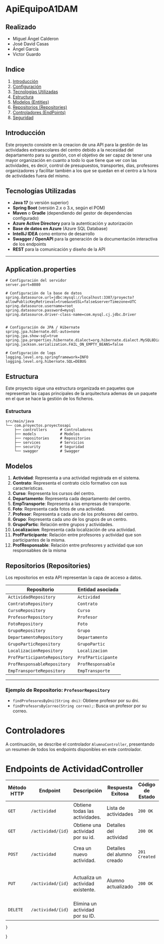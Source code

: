 # ApiEquipoA1DAM

## Realizado
- Miguel Ángel Calderon
- José David Casas
- Ángel García
- Victor Guardo

## Indice

1. [Introducción](#introducción)
2. [Configuración](#configuración)
3. [Tecnologías Utilizadas](#tecnologías-utilizadas)  
4. [Estructura](#estructura)
5. [Modelos (Entities)](#modelos-entities)
6. [Repositorios (Repositories)](#repositorios-repositories)
7. [Controladores (EndPoints)](#controladores-endpoints)
8. [Seguridad](#seguridad)

## Introducción

Este proyecto consiste en la creacion de una API para la gestión de las actividades extraescolares del centro debido a la necesidad
del departamento para su gestión, con el objetivo de ser capaz de tener una mayor organización en cuanto a todo lo que tiene que ver con las actividades, es decir,
control de presupuestos, transportes, dias, profesores organizadores y facilitar también a los que se quedan en el centro a la hora de actividades fuera del mismo.

## Tecnologías Utilizadas

- **Java 17** (o versión superior)  
- **Spring Boot** (versión 2.x o 3.x, según el POM)  
- **Maven** o **Gradle** (dependiendo del gestor de dependencias configurado)  
- **Azure Active Directory** para la autenticación y autorización  
- **Base de datos en Azure** (Azure SQL Database)  
- **IntelliJ IDEA** como entorno de desarrollo  
- **Swagger / OpenAPI** para la generación de la documentación interactiva de los endpoints  
- **REST** para la comunicación y diseño de la API  

---

## Application.properties

```properties
# Configuración del servidor
server.port=8080

# Configuración de la base de datos
spring.datasource.url=jdbc:mysql://localhost:3307/proyecto?allowPublicKeyRetrieval=true&useSSL=false&serverTimezone=UTC
spring.datasource.username=root
spring.datasource.password=mysql
spring.datasource.driver-class-name=com.mysql.cj.jdbc.Driver


# Configuración de JPA / Hibernate
spring.jpa.hibernate.ddl-auto=none
spring.jpa.show-sql=true
spring.jpa.properties.hibernate.dialect=org.hibernate.dialect.MySQL8Dialect
spring.jackson.serialization.FAIL_ON_EMPTY_BEANS=false

# Configuración de logs
logging.level.org.springframework=INFO
logging.level.org.hibernate.SQL=DEBUG
```
## Estructura

Este proyecto sigue una estructura organizada en paquetes que representan las capas principales de la arquitectura ademas de un paquete en el que se hace la gestión de los ficheros.

### Estructura

```plaintext
src/main/java
└── com.proyectos.proyectosapi
    ├── controllers      # Controladores
    ├── models           # Modelos
    ├── repositories     # Repositorios
    ├── services         # Servicios
    ├── security         # Seguridad
    └── swagger          # Swagger
```


## Modelos

1. **Actividad**: Representa a una actividad registrada en el sistema.
2. **Contrato**: Representa el contrato ciclo formativo con sus características.
3. **Curso**: Representa los cursos del centro.
4. **Departamento**: Representa cada departamento del centro.
5. **EmpTransporte**: Representa a las empresas de transporte.
6. **Foto**: Representa cada fotos de una actividad.
7. **Profesor**: Representa a cada uno de los profesores del centro.
8. **Grupo**: Representa cada uno de los grupos de un centro.
9. **GrupoPartic**: Relación entre grupos y actividades.
10. **Localizacion**: Representa cada localización de una actividad.
11. **ProfParticipante**: Relación entre profesores y actividad que son participantes de la misma.
12. **ProfResponsable**: Relación entre profesores y actividad que son responsabkes de la misma

## Repositorios (Repositories)

Los repositorios en esta API representan la capa de acceso a datos. 

| Repositorio            | Entidad asociada | 
|------------------------|------------------|
| `ActividadRepository`     | `Actividad`         |
| `ContratoRepository`      | `Contrato`          | 
| `CursoRepository`   | `Curso`       |
| `ProfesorRepository`   | `Profesor`       |
| `FotoRepository`    | `Foto`        |
| `GrupoRepository`     | `Grupo`         |
| `DepartamentoRepository`     | `Departamento`         |
| `GrupoParticRepository`     | `GrupoPartic`         |
| `LocalizacionRepository`     | `Localizacion`         |
| `ProfParticipanteRepository`     | `ProfParticipante`         |
| `ProfResponsableRepository`     | `ProfResponsable`         |
| `EmpTransporteRepository`     | `EmpTransporte`         |

---

### Ejemplo de Repositorio: `ProfesorRepository`

- `findProfesoresByDni(String dni)`: Obtiene profesor por su dni.
- `findProfesorsByCorreo(String correo);`: Busca un profesor por su correo.

# Controladores

A continuación, se describe el controlador `AlumnoController`, presentando un resumen  de todos los endpoints disponibles en este controlador.

# Endpoints de ActividadController

| **Método HTTP** | **Endpoint**              | **Descripción**                                      | **Respuesta Exitosa** | **Código de Estado** | **Parámetros**                       |
|-----------------|---------------------------|------------------------------------------------------|-----------------------|----------------------|--------------------------------------|
| `GET`           | `/actividad`                | Obtiene todas las actividades.                          | Lista de actividades       | `200 OK`             | Ninguno                              |
| `GET`           | `/actividad/{id}`      | Obtiene una actividad por su id.                        | Detalles del actividad    | `200 OK`             | `id` (string)                       |
| `POST`          | `/actividad`                | Crea un nuevo actividad.                                | Detalles del alumno creado | `201 Created`       | Cuerpo JSON con los datos del alumno |
| `PUT`           | `/actividad/{id}`     | Actualiza un actividad existente.                       | Alumno actualizado     | `200 OK`             | `id` (string), Cuerpo JSON con los datos a actualizar |
| `DELETE`        | `/actividad/{id}`     | Elimina un actividad por su ID. 

    }
}
```
